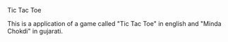 Tic Tac Toe

This is a application of a game called "Tic Tac Toe" in english and "Minda Chokdi" in gujarati.
